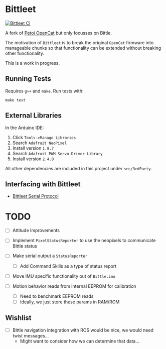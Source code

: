 # Bittleet
[![Bittleet CI](https://github.com/leetnz/Bittleet/actions/workflows/actions.yml/badge.svg)](https://github.com/leetnz/Bittleet/actions/workflows/c-cpp.yml)

A fork of [Petoi OpenCat](https://github.com/PetoiCamp/OpenCat) but only focusses on Bittle.

The motivation of `Bittleet` is to break the original `OpenCat` firmware into manageable chunks so that functionality can be extended without breaking other functionality.

This is a work in progress.

## Running Tests

Requires `g++` and `make`. Run tests with:

```
make test
```

## External Libraries

In the Arduino IDE:
1. Click `Tools->Manage Libraries`
2. Search `Adafruit NeoPixel`
3. Install version `1.8.7`
4. Search `Adafruit PWM Servo Driver Library`
5. Install version `2.4.0`

All other dependencies are included in this project under `src/3rdParty`.

## Interfacing with Bittleet

* [Bittleet Serial Protocol](https://github.com/leetnz/Bittleet/wiki/Bittleet-Communication-Protocol)


# TODO

- [ ] Attitude Improvements
    

- [ ] Implement `PixelStatusReporter` to use the neopixels to communicate Bittle status 
- [ ] Make serial output a `StatusReporter`
    - [ ] Add Command Skills as a type of status report
- [ ] Move IMU specific functionality out of `Bittle.ino`
- [ ] Motion behavior reads from internal EEPROM for calibration
    - [ ] Need to benchmark EEPROM reads
    - [ ] Ideally, we just store these params in RAM/ROM

## Wishlist
- [ ] Bittle navigation integration with ROS would be nice, we would need twist messages... 
    - Might want to consider how we can determine that data...

